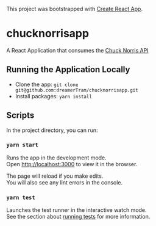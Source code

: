 This project was bootstrapped with [Create React App](https://github.com/facebookincubator/create-react-app).

# chucknorrisapp

A React Application that consumes the [Chuck Norris API](https://api.chucknorris.io/)

## Running the Application Locally

- Clone the app: `git clone git@github.com:dreamerTram/chucknorrisapp.git`
- Install packages: `yarn install`

## Scripts

In the project directory, you can run:

### `yarn start`

Runs the app in the development mode.<br>
Open [http://localhost:3000](http://localhost:3000) to view it in the browser.

The page will reload if you make edits.<br>
You will also see any lint errors in the console.

### `yarn test`

Launches the test runner in the interactive watch mode.<br>
See the section about [running tests](#running-tests) for more information.
